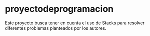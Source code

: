 # proyectodeprogramacion


Este proyecto busca tener en cuenta el uso de Stacks para resolver diferentes problemas planteados por los autores.
